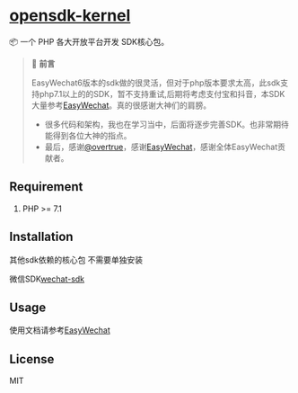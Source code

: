 <h1 align="left"><a href="">opensdk-kernel</a></h1>

📦 一个 PHP 各大开放平台开发 SDK核心包。

> 📣 **前言**
>
>   EasyWechat6版本的sdk做的很灵活，但对于php版本要求太高，此sdk支持php7.1以上的的SDK，暂不支持重试,后期将考虑支付宝和抖音，本SDK大量参考[EasyWechat](https://www.easywechat.com/)。真的很感谢大神们的肩膀。
> - 很多代码和架构，我也在学习当中，后面将逐步完善SDK。也非常期待能得到各位大神的指点。
> - 最后，感谢[@overtrue](https://github.com/overtrue)，感谢[EasyWechat](https://github.com/w7corp/easywechat)，感谢全体EasyWechat贡献者。

## Requirement

1. PHP >= 7.1

## Installation

其他sdk依赖的核心包 不需要单独安装

微信SDK[wechat-sdk](https://github.com/pgyf/opensdk-wechat)

## Usage

使用文档请参考[EasyWechat](https://easywechat.com/6.x/)
## License

MIT